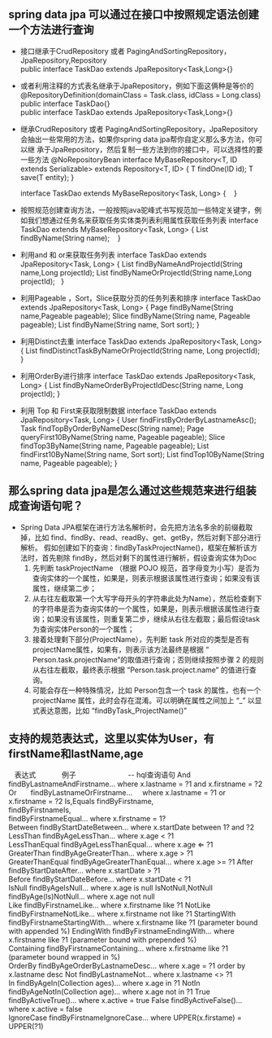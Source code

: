 spring data jpa 可以通过在接口中按照规定语法创建一个方法进行查询
---
* 接口继承于CrudRepository 或者 PagingAndSortingRepository，JpaRepository,Repository  
  public interface TaskDao extends JpaRepository<Task,Long>{} 

* 或者利用注释的方式表名继承于JpaRepository，例如下面这俩种是等价的
    @RepositoryDefinition(domainClass = Task.class, idClass = Long.class) 
    public interface TaskDao{}  
    public interface TaskDao extends JpaRepository<Task,Long>{} 
  
* 继承CrudRepository 或者 PagingAndSortingRepository，JpaRepository会抽出一些常用的方法，如果你spring data jpa帮你自定义那么多方法，你可以继 承于JpaRepository，然后复制一些方法到你的接口中，可以选择性的要一些方法
    @NoRepositoryBean
    interface MyBaseRepository<T, ID extends Serializable> extends Repository<T, ID> {
      T findOne(ID id);
      T save(T entity);
    }
    
    interface TaskDao extends MyBaseRepository<Task, Long> {
    }
    
* 按照规范创建查询方法，一般按照java驼峰式书写规范加一些特定关键字，例如我们想通过任务名来获取任务实体类列表利用属性获取任务列表
    interface TaskDao extends MyBaseRepository<Task, Long> {
        List<Task> findByName(String name);
    }
    
* 利用and 和 or来获取任务列表
    interface TaskDao extends JpaRepository<Task, Long> {
        List<Task> findByNameAndProjectId(String name,Long projectId);
        List<Task> findByNameOrProjectId(String name,Long projectId);
    }
    
* 利用Pageable ，Sort，Slice获取分页的任务列表和排序
    interface TaskDao extends JpaRepository<Task, Long> {
        Page<Task> findByName(String name,Pageable pageable);
        Slice<Task> findByName(String name, Pageable pageable);
        List<Task> findByName(String name, Sort sort);
    }
    
* 利用Distinct去重
    interface TaskDao extends JpaRepository<Task, Long> {
        List<Person> findDistinctTaskByNameOrProjectId(String name, Long projectId);
    }
    
* 利用OrderBy进行排序
    interface TaskDao extends JpaRepository<Task, Long> {
        List<Person> findByNameOrderByProjectIdDesc(String name, Long projectId);
    }
    
* 利用 Top 和 First来获取限制数据
    interface TaskDao extends JpaRepository<Task, Long> {
        User findFirstByOrderByLastnameAsc();
        Task findTopByOrderByNameDesc(String name);
        Page<Task> queryFirst10ByName(String name, Pageable pageable);
        Slice<Task> findTop3ByName(String name, Pageable pageable);
        List<Task> findFirst10ByName(String name, Sort sort);
        List<Task> findTop10ByName(String name, Pageable pageable);
    }
 
那么spring data jpa是怎么通过这些规范来进行组装成查询语句呢？
-------------
* Spring Data JPA框架在进行方法名解析时，会先把方法名多余的前缀截取掉，比如 find、findBy、read、readBy、get、getBy，然后对剩下部分进行解析。
假如创建如下的查询：findByTaskProjectName()，框架在解析该方法时，首先剔除 findBy，然后对剩下的属性进行解析，假设查询实体为Doc
    1. 先判断 taskProjectName （根据 POJO 规范，首字母变为小写）是否为查询实体的一个属性，如果是，则表示根据该属性进行查询；如果没有该属性，继续第二步；
    2. 从右往左截取第一个大写字母开头的字符串此处为Name），然后检查剩下的字符串是否为查询实体的一个属性，如果是，则表示根据该属性进行查询；如果没有该属性，则重复第二步，继续从右往左截取；最后假设task为查询实体Person的一个属性；
    3. 接着处理剩下部分(ProjectName），先判断 task 所对应的类型是否有projectName属性，如果有，则表示该方法最终是根据 “ Person.task.projectName”的取值进行查询；否则继续按照步骤 2 的规则从右往左截取，最终表示根据 “Person.task.project.name” 的值进行查询。
    4. 可能会存在一种特殊情况，比如 Person包含一个 task 的属性，也有一个 projectName 属性，此时会存在混淆。可以明确在属性之间加上 “_” 以显式表达意图，比如 “findByTask_ProjectName()”
    
支持的规范表达式，这里以实体为User，有firstName和lastName,age 
-
    表达式             例子                          --  hql查询语句 
    And               findByLastnameAndFirstname…     where x.lastname = ?1 and x.firstname = ?2  
    Or                findByLastnameOrFirstname…      where x.lastname = ?1 or x.firstname = ?2 
    Is,Equals         findByFirstname,  
                      findByFirstnameIs,  
                      findByFirstnameEqual…           where x.firstname = 1?  
    Between           findByStartDateBetween…         where x.startDate between 1? and ?2 
    LessThan          findByAgeLessThan…              where x.age < ?1  
    LessThanEqual     findByAgeLessThanEqual…         where x.age ⇐ ?1  
    GreaterThan       findByAgeGreaterThan…           where x.age > ?1  
    GreaterThanEqual  findByAgeGreaterThanEqual…      where x.age >= ?1 
    After             findByStartDateAfter…           where x.startDate > ?1  
    Before            findByStartDateBefore…          where x.startDate < ?1  
    IsNull            findByAgeIsNull…                where x.age is null 
    IsNotNull,NotNull findByAge(Is)NotNull…           where x.age not null  
    Like              findByFirstnameLike…            where x.firstname like ?1 
    NotLike           findByFirstnameNotLike…         where x.firstname not like ?1 
    StartingWith      findByFirstnameStartingWith…    where x.firstname like ?1 (parameter bound with appended %) 
    EndingWith        findByFirstnameEndingWith…      where x.firstname like ?1 (parameter bound with prepended %)  
    Containing        findByFirstnameContaining…      where x.firstname like ?1 (parameter bound wrapped in %)  
    OrderBy           findByAgeOrderByLastnameDesc…   where x.age = ?1 order by x.lastname desc 
    Not               findByLastnameNot…              where x.lastname <> ?1  
    In                findByAgeIn(Collection ages)…   where x.age in ?1 
    NotIn             findByAgeNotIn(Collection age)… where x.age not in ?1 
    True              findByActiveTrue()…             where x.active = true 
    False             findByActiveFalse()…            where x.active = false  
    IgnoreCase        findByFirstnameIgnoreCase…      where UPPER(x.firstame) = UPPER(?1) 

